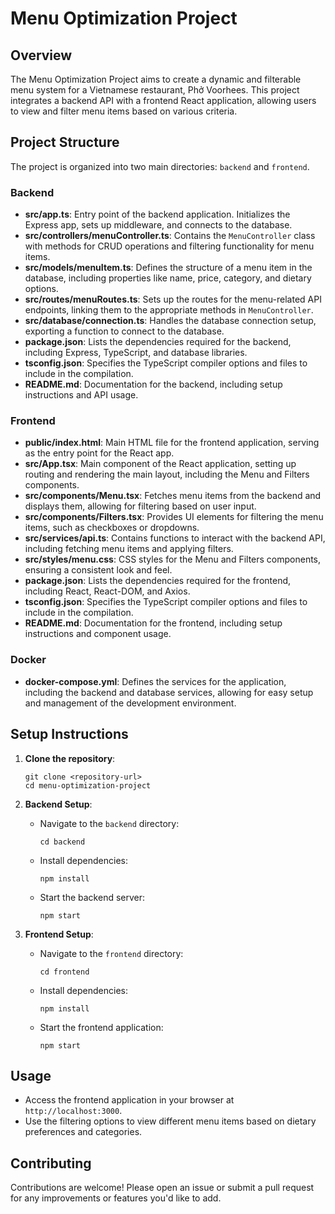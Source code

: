# Menu Optimization Project

## Overview
The Menu Optimization Project aims to create a dynamic and filterable menu system for a Vietnamese restaurant, Phở Voorhees. This project integrates a backend API with a frontend React application, allowing users to view and filter menu items based on various criteria.

## Project Structure
The project is organized into two main directories: `backend` and `frontend`.

### Backend
- **src/app.ts**: Entry point of the backend application. Initializes the Express app, sets up middleware, and connects to the database.
- **src/controllers/menuController.ts**: Contains the `MenuController` class with methods for CRUD operations and filtering functionality for menu items.
- **src/models/menuItem.ts**: Defines the structure of a menu item in the database, including properties like name, price, category, and dietary options.
- **src/routes/menuRoutes.ts**: Sets up the routes for the menu-related API endpoints, linking them to the appropriate methods in `MenuController`.
- **src/database/connection.ts**: Handles the database connection setup, exporting a function to connect to the database.
- **package.json**: Lists the dependencies required for the backend, including Express, TypeScript, and database libraries.
- **tsconfig.json**: Specifies the TypeScript compiler options and files to include in the compilation.
- **README.md**: Documentation for the backend, including setup instructions and API usage.

### Frontend
- **public/index.html**: Main HTML file for the frontend application, serving as the entry point for the React app.
- **src/App.tsx**: Main component of the React application, setting up routing and rendering the main layout, including the Menu and Filters components.
- **src/components/Menu.tsx**: Fetches menu items from the backend and displays them, allowing for filtering based on user input.
- **src/components/Filters.tsx**: Provides UI elements for filtering the menu items, such as checkboxes or dropdowns.
- **src/services/api.ts**: Contains functions to interact with the backend API, including fetching menu items and applying filters.
- **src/styles/menu.css**: CSS styles for the Menu and Filters components, ensuring a consistent look and feel.
- **package.json**: Lists the dependencies required for the frontend, including React, React-DOM, and Axios.
- **tsconfig.json**: Specifies the TypeScript compiler options and files to include in the compilation.
- **README.md**: Documentation for the frontend, including setup instructions and component usage.

### Docker
- **docker-compose.yml**: Defines the services for the application, including the backend and database services, allowing for easy setup and management of the development environment.

## Setup Instructions
1. **Clone the repository**:
   ```
   git clone <repository-url>
   cd menu-optimization-project
   ```

2. **Backend Setup**:
   - Navigate to the `backend` directory:
     ```
     cd backend
     ```
   - Install dependencies:
     ```
     npm install
     ```
   - Start the backend server:
     ```
     npm start
     ```

3. **Frontend Setup**:
   - Navigate to the `frontend` directory:
     ```
     cd frontend
     ```
   - Install dependencies:
     ```
     npm install
     ```
   - Start the frontend application:
     ```
     npm start
     ```

## Usage
- Access the frontend application in your browser at `http://localhost:3000`.
- Use the filtering options to view different menu items based on dietary preferences and categories.

## Contributing
Contributions are welcome! Please open an issue or submit a pull request for any improvements or features you'd like to add.
